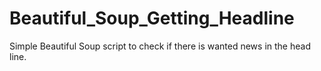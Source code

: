 # Beautiful_Soup_Getting_Headline
Simple Beautiful Soup script to check if there is wanted news in the head line. 
